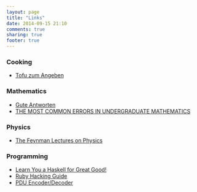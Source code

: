 ```yaml
---
layout: page
title: "Links"
date: 2014-09-15 21:10
comments: true
sharing: true
footer: true
---
```

### Cooking
* [Tofu zum Angeben][tofu]

### Mathematics
* [Gute Antworten][ga]
* [THE MOST COMMON ERRORS IN UNDERGRADUATE MATHEMATICS][errors]

### Physics
* [The Feynman Lectures on Physics][feynman]

### Programming
* [Learn You a Haskell for Great Good!][lyah]
* [Ruby Hacking Guide][rhg]
* [PDU Encoder/Decoder][pdu]

[tofu]: http://fotografiona.wordpress.com/2012/09/27/tofu-zum-angeben/
[ga]: http://www.mathematik.uni-dortmund.de/lsi/schweizer/PartielleDGL/guteAntworten.html
[errors]: http://www.math.vanderbilt.edu/~schectex/commerrs/
[feynman]: http://www.feynmanlectures.caltech.edu/
[lyah]: http://learnyouahaskell.com/
[rhg]: https://ruby-hacking-guide.github.io/
[pdu]: http://pastebin.com/p9Nmh7Es/
